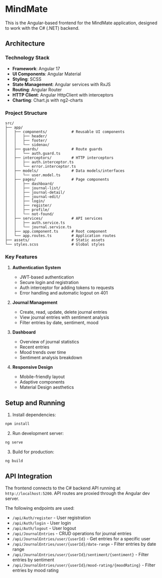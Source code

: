 # MindMate 

This is the Angular-based frontend for the MindMate application, designed to work with the C# (.NET) backend.

## Architecture

### Technology Stack

- **Framework**: Angular 17
- **UI Components**: Angular Material
- **Styling**: SCSS
- **State Management**: Angular services with RxJS
- **Routing**: Angular Router
- **HTTP Client**: Angular HttpClient with interceptors
- **Charting**: Chart.js with ng2-charts

### Project Structure

```
src/
├── app/
│   ├── components/           # Reusable UI components
│   │   ├── header/
│   │   ├── footer/
│   │   └── sidenav/
│   ├── guards/               # Route guards
│   │   └── auth.guard.ts
│   ├── interceptors/         # HTTP interceptors
│   │   ├── auth.interceptor.ts
│   │   └── error.interceptor.ts
│   ├── models/               # Data models/interfaces
│   │   └── user.model.ts
│   ├── pages/                # Page components
│   │   ├── dashboard/
│   │   ├── journal-list/
│   │   ├── journal-detail/
│   │   ├── journal-edit/
│   │   ├── login/
│   │   ├── register/
│   │   ├── profile/
│   │   └── not-found/
│   ├── services/             # API services
│   │   ├── auth.service.ts
│   │   └── journal.service.ts
│   ├── app.component.ts      # Root component
│   └── app.routes.ts         # Application routes
├── assets/                   # Static assets
└── styles.scss               # Global styles
```

### Key Features

1. **Authentication System**
   - JWT-based authentication
   - Secure login and registration
   - Auth interceptor for adding tokens to requests
   - Error handling and automatic logout on 401

2. **Journal Management**
   - Create, read, update, delete journal entries
   - View journal entries with sentiment analysis
   - Filter entries by date, sentiment, mood

3. **Dashboard**
   - Overview of journal statistics
   - Recent entries
   - Mood trends over time
   - Sentiment analysis breakdown

4. **Responsive Design**
   - Mobile-friendly layout
   - Adaptive components
   - Material Design aesthetics

## Setup and Running

1. Install dependencies:
```bash
npm install
```

2. Run development server:
```bash
ng serve
```

3. Build for production:
```bash
ng build
```

## API Integration

The frontend connects to the C# backend API running at `http://localhost:5200`. API routes are proxied through the Angular dev server.

The following endpoints are used:
- `/api/Auth/register` - User registration
- `/api/Auth/login` - User login
- `/api/Auth/logout` - User logout
- `/api/JournalEntries` - CRUD operations for journal entries
- `/api/JournalEntries/user/{userId}` - Get entries for a specific user
- `/api/JournalEntries/user/{userId}/date-range` - Filter entries by date range
- `/api/JournalEntries/user/{userId}/sentiment/{sentiment}` - Filter entries by sentiment
- `/api/JournalEntries/user/{userId}/mood-rating/{moodRating}` - Filter entries by mood rating 

